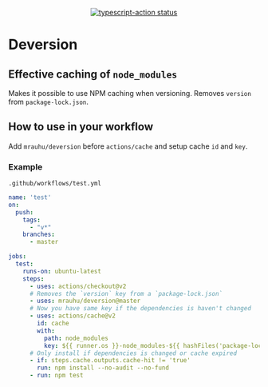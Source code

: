 <!--suppress HtmlDeprecatedAttribute -->
<p align="center">
  <a href="https://github.com/mrauhu/deversion/actions"><img alt="typescript-action status" src="https://github.com/mrauhu/deversion/workflows/build-test/badge.svg"></a>
</p>

# Deversion

## Effective caching of `node_modules`

Makes it possible to use NPM caching when versioning. Removes `version` from `package-lock.json`.

## How to use in your workflow

Add `mrauhu/deversion` before `actions/cache` and setup cache `id` and `key`.

### Example

`.github/workflows/test.yml`
```yaml
name: 'test'
on:
  push:
    tags:
      - "v*"
    branches:
      - master

jobs:
  test:
    runs-on: ubuntu-latest
    steps:
      - uses: actions/checkout@v2
      # Removes the `version` key from a `package-lock.json`
      - uses: mrauhu/deversion@master
      # Now you have same key if the dependencies is haven't changed
      - uses: actions/cache@v2
        id: cache
        with:
          path: node_modules
          key: ${{ runner.os }}-node_modules-${{ hashFiles('package-lock.json') }}
      # Only install if dependencies is changed or cache expired
      - if: steps.cache.outputs.cache-hit != 'true'
        run: npm install --no-audit --no-fund
      - run: npm test
```

<!--
## TODO:

After testing you can [create a v1 tag](https://github.com/actions/toolkit/blob/master/docs/action-versioning.md) to reference the stable and latest V1 action
-->
